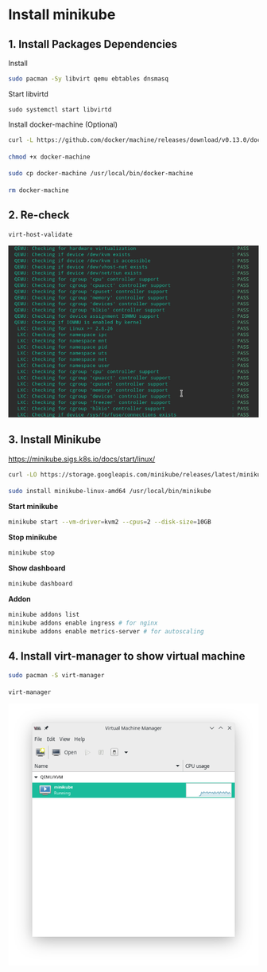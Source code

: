 # Install minikube

## 1. Install Packages Dependencies

Install
```bash
sudo pacman -Sy libvirt qemu ebtables dnsmasq
```

Start libvirtd
```
sudo systemctl start libvirtd
```

Install docker-machine (Optional)

```bash
curl -L https://github.com/docker/machine/releases/download/v0.13.0/docker-machine-`uname -s`-`uname -m` > docker-machine

chmod +x docker-machine

sudo cp docker-machine /usr/local/bin/docker-machine

rm docker-machine
```

## 2. Re-check

```bash
virt-host-validate
```

![Re-check minikube](/images/k8s/install-minikube.jpg)

## 3. Install Minikube

https://minikube.sigs.k8s.io/docs/start/linux/

```bash
curl -LO https://storage.googleapis.com/minikube/releases/latest/minikube-linux-amd64 \

sudo install minikube-linux-amd64 /usr/local/bin/minikube
```

**Start minikube**

```bash
minikube start --vm-driver=kvm2 --cpus=2 --disk-size=10GB
```

**Stop minikube**

```bash
minikube stop
```

**Show dashboard**

```bash
minikube dashboard
```

**Addon**

```bash
minikube addons list
minikube addons enable ingress # for nginx
minikube addons enable metrics-server # for autoscaling
```

## 4. Install **virt-manager** to show virtual machine

```bash
sudo pacman -S virt-manager

virt-manager
```

![virt-manager](/images/k8s/virt-manager.png)
